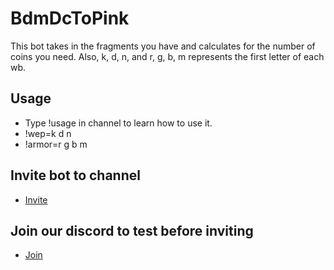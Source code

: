 # BdmDcToPink
This bot takes in the fragments you have and calculates for the number of coins you need. Also, k, d, n, and r, g, b, m represents the first letter of each wb.

## Usage
 - Type !usage in channel to learn how to use it.
 - !wep=k d n
 - !armor=r g b m

## Invite bot to channel
 - [Invite](https://discord.com/oauth2/authorize?client_id=789194257909940276&scope=bot&permissions=2147483647)


## Join our discord to test before inviting
 - [Join](https://discord.gg/tJWP68WEzP)
